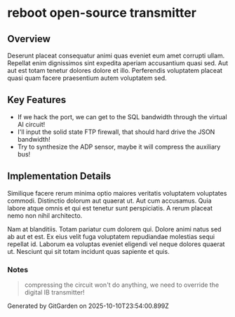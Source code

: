 # reboot open-source transmitter

## Overview
Deserunt placeat consequatur animi quas eveniet eum amet corrupti ullam. Repellat enim dignissimos sint expedita aperiam accusantium quasi sed. Aut aut est totam tenetur dolores dolore et illo. Perferendis voluptatem placeat quasi quam facere praesentium autem voluptatem sed.

## Key Features
- If we hack the port, we can get to the SQL bandwidth through the virtual AI circuit!
- I'll input the solid state FTP firewall, that should hard drive the JSON bandwidth!
- Try to synthesize the ADP sensor, maybe it will compress the auxiliary bus!

## Implementation Details
Similique facere rerum minima optio maiores veritatis voluptatem voluptates commodi. Distinctio dolorum aut quaerat ut. Aut cum accusamus. Quia labore atque omnis et qui est tenetur sunt perspiciatis. A rerum placeat nemo non nihil architecto.
 Nam at blanditiis. Totam pariatur cum dolorem qui. Dolore animi natus sed ab aut et est. Ex eius velit fuga voluptatem repudiandae molestias sequi repellat id. Laborum ea voluptas eveniet eligendi vel neque dolores quaerat ut. Nesciunt qui sit totam incidunt quas sapiente et quis.

### Notes
> compressing the circuit won't do anything, we need to override the digital IB transmitter!

Generated by GitGarden on 2025-10-10T23:54:00.899Z